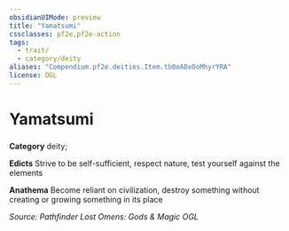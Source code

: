 ```yaml
---
obsidianUIMode: preview
title: "Yamatsumi"
cssclasses: pf2e,pf2e-action
tags:
  - trait/
  - category/deity
aliases: "Compendium.pf2e.deities.Item.tb0oADxOoMhyrYRA"
license: OGL
---
```

# Yamatsumi

### 

**Category** deity; 




**Edicts** Strive to be self-sufficient, respect nature, test yourself against the elements

**Anathema** Become reliant on civilization, destroy something without creating or growing something in its place

*Source: Pathfinder Lost Omens: Gods & Magic*
*OGL*
